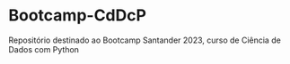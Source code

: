 # Bootcamp-CdDcP
Repositório destinado ao Bootcamp Santander 2023, curso de Ciência de Dados com Python
